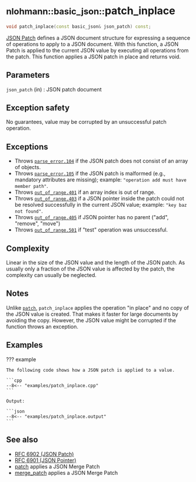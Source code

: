 # <small>nlohmann::basic_json::</small>patch_inplace

```cpp
void patch_inplace(const basic_json& json_patch) const;
```

[JSON Patch](http://jsonpatch.com) defines a JSON document structure for expressing a sequence of operations to apply to
a JSON document. With this function, a JSON Patch is applied to the current JSON value by executing all operations from the patch. This function applies a JSON patch in place and returns void.

## Parameters

`json_patch` (in)
:   JSON patch document

## Exception safety

No guarantees, value may be corrupted by an unsuccessful patch operation.

## Exceptions

- Throws [`parse_error.104`](../../home/exceptions.md#jsonexceptionparse_error104) if the JSON patch does not consist of
  an array of objects.
- Throws [`parse_error.105`](../../home/exceptions.md#jsonexceptionparse_error105) if the JSON patch is malformed (e.g.,
  mandatory attributes are missing); example: `"operation add must have member path"`.
- Throws [`out_of_range.401`](../../home/exceptions.md#jsonexceptionout_of_range401) if an array index is out of range.
- Throws [`out_of_range.403`](../../home/exceptions.md#jsonexceptionout_of_range403) if a JSON pointer inside the patch
  could not be resolved successfully in the current JSON value; example: `"key baz not found"`.
- Throws [`out_of_range.405`](../../home/exceptions.md#jsonexceptionout_of_range405) if JSON pointer has no parent
  ("add", "remove", "move")
- Throws [`out_of_range.501`](../../home/exceptions.md#jsonexceptionother_error501) if "test" operation was
  unsuccessful.

## Complexity

Linear in the size of the JSON value and the length of the JSON patch. As usually only a fraction of the JSON value is
affected by the patch, the complexity can usually be neglected.

## Notes

Unlike [`patch`](patch.md), `patch_inplace` applies the operation "in place" and no copy of the JSON value is created. That makes it faster for large documents by avoiding the copy. However, the JSON value might be corrupted if the function throws an exception.

## Examples

??? example

    The following code shows how a JSON patch is applied to a value.
     
    ```cpp
    --8<-- "examples/patch_inplace.cpp"
    ```
    
    Output:
    
    ```json
    --8<-- "examples/patch_inplace.output"
    ```

## See also

- [RFC 6902 (JSON Patch)](https://tools.ietf.org/html/rfc6902)
- [RFC 6901 (JSON Pointer)](https://tools.ietf.org/html/rfc6901)
- [patch](patch.md) applies a JSON Merge Patch
- [merge_patch](merge_patch.md) applies a JSON Merge Patch
